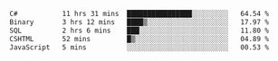 <!--START_SECTION:waka-->

```txt
C#           11 hrs 31 mins  ████████████████░░░░░░░░░   64.54 %
Binary       3 hrs 12 mins   ████▒░░░░░░░░░░░░░░░░░░░░   17.97 %
SQL          2 hrs 6 mins    ███░░░░░░░░░░░░░░░░░░░░░░   11.80 %
CSHTML       52 mins         █▒░░░░░░░░░░░░░░░░░░░░░░░   04.89 %
JavaScript   5 mins          ░░░░░░░░░░░░░░░░░░░░░░░░░   00.53 %
```

<!--END_SECTION:waka-->
